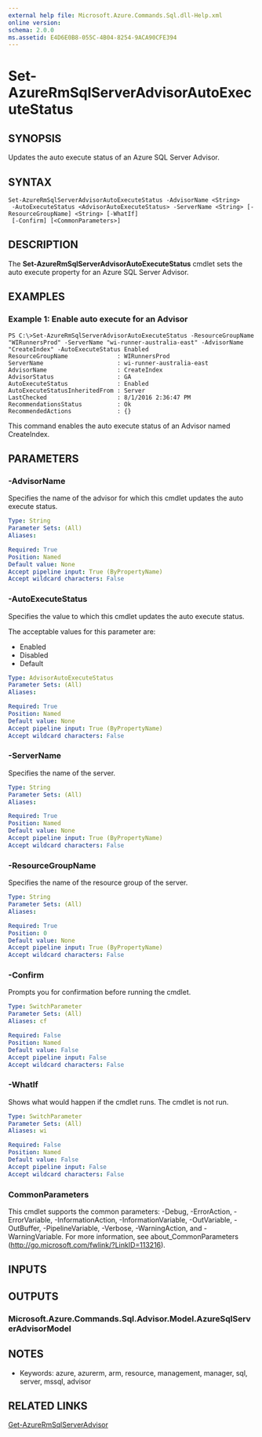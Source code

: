 ```yaml
---
external help file: Microsoft.Azure.Commands.Sql.dll-Help.xml
online version: 
schema: 2.0.0
ms.assetid: E4D6E0B8-055C-4B04-8254-9ACA90CFE394
---
```


# Set-AzureRmSqlServerAdvisorAutoExecuteStatus

## SYNOPSIS
Updates the auto execute status of an Azure SQL Server Advisor.

## SYNTAX

```
Set-AzureRmSqlServerAdvisorAutoExecuteStatus -AdvisorName <String>
 -AutoExecuteStatus <AdvisorAutoExecuteStatus> -ServerName <String> [-ResourceGroupName] <String> [-WhatIf]
 [-Confirm] [<CommonParameters>]
```

## DESCRIPTION
The **Set-AzureRmSqlServerAdvisorAutoExecuteStatus** cmdlet sets the auto execute property for an Azure SQL Server Advisor.

## EXAMPLES

### Example 1: Enable auto execute for an Advisor
```
PS C:\>Set-AzureRmSqlServerAdvisorAutoExecuteStatus -ResourceGroupName "WIRunnersProd" -ServerName "wi-runner-australia-east" -AdvisorName "CreateIndex" -AutoExecuteStatus Enabled
ResourceGroupName              : WIRunnersProd
ServerName                     : wi-runner-australia-east
AdvisorName                    : CreateIndex
AdvisorStatus                  : GA
AutoExecuteStatus              : Enabled
AutoExecuteStatusInheritedFrom : Server
LastChecked                    : 8/1/2016 2:36:47 PM
RecommendationsStatus          : Ok
RecommendedActions             : {}
```

This command enables the auto execute status of an Advisor named CreateIndex.

## PARAMETERS

### -AdvisorName
Specifies the name of the advisor for which this cmdlet updates the auto execute status.

```yaml
Type: String
Parameter Sets: (All)
Aliases: 

Required: True
Position: Named
Default value: None
Accept pipeline input: True (ByPropertyName)
Accept wildcard characters: False
```

### -AutoExecuteStatus
Specifies the value to which this cmdlet updates the auto execute status.

The acceptable values for this parameter are:

- Enabled
- Disabled
- Default

```yaml
Type: AdvisorAutoExecuteStatus
Parameter Sets: (All)
Aliases: 

Required: True
Position: Named
Default value: None
Accept pipeline input: True (ByPropertyName)
Accept wildcard characters: False
```

### -ServerName
Specifies the name of the server.

```yaml
Type: String
Parameter Sets: (All)
Aliases: 

Required: True
Position: Named
Default value: None
Accept pipeline input: True (ByPropertyName)
Accept wildcard characters: False
```

### -ResourceGroupName
Specifies the name of the resource group of the server.

```yaml
Type: String
Parameter Sets: (All)
Aliases: 

Required: True
Position: 0
Default value: None
Accept pipeline input: True (ByPropertyName)
Accept wildcard characters: False
```

### -Confirm
Prompts you for confirmation before running the cmdlet.

```yaml
Type: SwitchParameter
Parameter Sets: (All)
Aliases: cf

Required: False
Position: Named
Default value: False
Accept pipeline input: False
Accept wildcard characters: False
```

### -WhatIf
Shows what would happen if the cmdlet runs.
The cmdlet is not run.

```yaml
Type: SwitchParameter
Parameter Sets: (All)
Aliases: wi

Required: False
Position: Named
Default value: False
Accept pipeline input: False
Accept wildcard characters: False
```

### CommonParameters
This cmdlet supports the common parameters: -Debug, -ErrorAction, -ErrorVariable, -InformationAction, -InformationVariable, -OutVariable, -OutBuffer, -PipelineVariable, -Verbose, -WarningAction, and -WarningVariable. For more information, see about_CommonParameters (http://go.microsoft.com/fwlink/?LinkID=113216).

## INPUTS

## OUTPUTS

### Microsoft.Azure.Commands.Sql.Advisor.Model.AzureSqlServerAdvisorModel

## NOTES
* Keywords: azure, azurerm, arm, resource, management, manager, sql, server, mssql, advisor

## RELATED LINKS

[Get-AzureRmSqlServerAdvisor](./Get-AzureRmSqlServerAdvisor.md)


